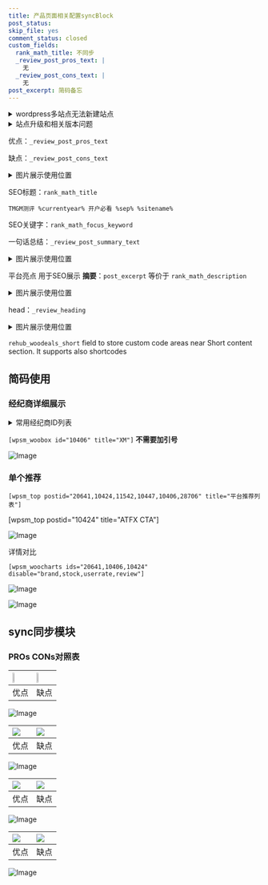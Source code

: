 ```yaml
---
title: 产品页面相关配置syncBlock
post_status: 
skip_file: yes
comment_status: closed
custom_fields:
  rank_math_title: 不同步
  _review_post_pros_text: |
    无
  _review_post_cons_text: |
    无
post_excerpt: 简码备忘
---
```

<details><summary>wordpress多站点无法新建站点</summary>

<li>和报错需要清理cookies一样的原因</li>
<li>wp-config.php里面<code>define( 'SUBDOMAIN_INSTALL', false );//子域名安装</code></li>
<li>新建子站点是用<code>define( 'SUBDOMAIN_INSTALL', true);//子域名安装</code> 完成以后，改成<code>false</code></li>
</details>

<details><summary>站点升级和相关版本问题</summary>

<p>wordpress：5.9.9
woocommerce：7.5.1
出现问题的地方：主题选项里面>><strong>Product layout >>compact style</strong></p>
<p>如何出现没有用过的字段 导致无法保存。先导出配置 然后进行修改，后面再次恢复即可。</p>
<p>出现部分字段无法显示时，需要返回默认布局后，对产品进行保存就好了。</p>
<p></p>
</details>

优点：`_review_post_pros_text`

缺点：`_review_post_cons_text`

<details><summary>图片展示使用位置</summary>

<img src="https://prod-files-secure.s3.us-west-2.amazonaws.com/39ed1227-6d7d-4570-be36-9ccd4a2c4241/f51d3d83-55d4-4bdf-9604-f37ec77ab556/Untitled.png?X-Amz-Algorithm=AWS4-HMAC-SHA256&X-Amz-Content-Sha256=UNSIGNED-PAYLOAD&X-Amz-Credential=ASIAZI2LB466WN5H7BRO%2F20250930%2Fus-west-2%2Fs3%2Faws4_request&X-Amz-Date=20250930T165518Z&X-Amz-Expires=3600&X-Amz-Security-Token=IQoJb3JpZ2luX2VjEGgaCXVzLXdlc3QtMiJHMEUCICEXR%2FcVC60ICpP0LLOjkgyKw9GzD3DxlzgyPmSW8vg5AiEAnLYaVPnSwhIiaruHGuSXzBzyP8kKjRuU2nBNyRSI8ogqiAQI8f%2F%2F%2F%2F%2F%2F%2F%2F%2F%2FARAAGgw2Mzc0MjMxODM4MDUiDD1V8F6M48QrcMsEeircA2iZPtg%2BUNrUxJWcBSr%2FSV3FLjuH6PEUJ4%2FUVfVanqV7aaUOYVo6%2FINrild%2BZQwPPCTuvxjQxesj0CISB5rhI%2Br3t3lpj6GoKamARHoiiz5s%2BVY23JHxZUtkwxoxjfdck6DHC2pZbKkUZG4sjBpNpcAlAtloitRW%2BdKEeFx3vqWapzTUex55GzIEx09bb%2BLDySiVsmD%2BKmMICPFBf%2FxGsPJyJb0NtlouZHLObsfGYFT6UCS4S9USUXbRo8y56pWAQAH25kcr0hyKrPNSSxam1ssvj2Zr4kjLdHG0LDVE9M5E67YyWBgy4xShAmTA0v3x3utryOXeFTGi3aOP4DqUoUdnuM%2BKcZTf3eFy%2BX%2F8zFK5UR4zEDBdHU%2FwsVzNmi3%2BS3rerh0PqsmXR9EmqCin45831yxn9k%2FAqROsduW4M4Pt4gIpLT6BhifiSxKbib9VwL2NM3hWqhzTVJYaYvUvZs3SqufhmRhsoCVmrwHQCaz0MW5fct%2BYWc9QM8r6aX0j5lgIgs%2BoQ6F4nlcGWGGVcHiK7AdZmf3vQgqBczWk1npdFvxRLykc7jXzldPgS6fjJNqz3ivx0vz6XAAwzDt8mUle2psWrGH0830ngFrEt0l0cHX%2BTFIdfwZGytkoMOL578YGOqUBrGvDtrAeo%2FM%2FNsAB3CmLPKRiI%2F3kFrE28ZWY6ygmBtd%2Fq82m26CYw%2F2xm%2F05C%2FqQ7dGvV81kG0ZzxdSWAhs%2FQ04pJz8otCHI%2BS%2B6Tyw0QujoCTqx1guTn1E%2BQhMh8YuY108Lm%2FhkumPuqFkEXXQQvblUheKzKJoIJYcb2wmyV6o9Vdr%2BAByY4cAxiwhKFlEm7pADSuGaBlLUPa7o8bf8J86nQtJe&X-Amz-Signature=91ac1e458ca15559f85aaf0ade86b199e4af25701c29676c34507cc9193c3f05&X-Amz-SignedHeaders=host&x-amz-checksum-mode=ENABLED&x-id=GetObject" alt="Image">
</details>

SEO标题：`rank_math_title`

`TMGM测评 %currentyear% 开户必看 %sep% %sitename%`

SEO关键字：`rank_math_focus_keyword`

一句话总结：`_review_post_summary_text`

<details><summary>图片展示使用位置</summary>

<img src="https://prod-files-secure.s3.us-west-2.amazonaws.com/39ed1227-6d7d-4570-be36-9ccd4a2c4241/4b96a922-296c-4f4e-8630-d1c870cbce01/Untitled.png?X-Amz-Algorithm=AWS4-HMAC-SHA256&X-Amz-Content-Sha256=UNSIGNED-PAYLOAD&X-Amz-Credential=ASIAZI2LB466R5W5BZYY%2F20250930%2Fus-west-2%2Fs3%2Faws4_request&X-Amz-Date=20250930T165519Z&X-Amz-Expires=3600&X-Amz-Security-Token=IQoJb3JpZ2luX2VjEGgaCXVzLXdlc3QtMiJIMEYCIQDNdXlrbkF11FxFH%2FdX68ylcZtvxLRI90%2FLdqGj5A%2FPTAIhAI35qwk1qZRcMmnMQyRh14%2Ba%2Fe2n92p%2BkIMmwMHYOtr9KogECPH%2F%2F%2F%2F%2F%2F%2F%2F%2F%2FwEQABoMNjM3NDIzMTgzODA1IgyFYBRhGDXEDGZoPnMq3AObyUMWkkmmKE5EW7MwELBnbxXCD5yOmU6nKbL7LNV%2Bgzp5B9UU3zLEDPqNsWYhf0YS%2Bg%2BDjUEQdT5JOtE2uZjxtrx%2FVBaDGzTZcu9IUKqR3q29aIlVric1%2F1%2BjFFseof1ZfRBKKc2T4I9Qggq3tmLEAR5%2B5ub9yGSLbdwyUyyK6qzQSX7k%2BSUBtZQnuwyR58jqKXlaNVPVJESCFzyYIJMjowMnVk5mBcTJ4E1lCHY%2By0T0p54tgNvjUFRWX8Ua9QQpvjwN%2FPgbvgMZ7zpKCP6MKLMo70r0FeX3W2%2B20js3ey5PfR%2FojEy82FbeDBwXXEESutA56hGB4TDsNJbFFw9qG5KWAdlgQTUrN%2Fypua57sTpSdigMXOSQTxO3xk1I99M7UA6YgTaYevyaCnAh0dxvFMked11%2BhtuOnfM5xslpcMzsIECMKEWrmf3GBnnuat9o5QL2xKZ3Hr8nh1lrN5qLt23REAaFzrSqGDWsFoUyhsrI4mzyqOds87nluF22HRXWq2MjqqAxjZIK4GFTu5543BOrOsDlDAJYk1L5HCo0HKwDDCRWQR1U3nnO0g6u%2Bcsd9mBvqbqr%2BUVh12UxPpkNC%2FQTiQeH0Mvt%2FFZcmmJdnTGwuo6EmzvDd6b%2F8zDj%2Be%2FGBjqkAVq5gIpfxaMELJbNyXOmgdwj%2BlUXj7HQWvn2%2Fo2%2BwwTZ%2B2fq0YzcRQMcZQziBroXjDGO9UG5OccEADltIapSwvem3ITDF0DA1Wuf2onKCBiZnnzxyub1kygZWm2gC1B22SLbfeh7SVP%2BrOpoUMVkeQuoXZxNcnxjvLR2IsvfBum2aODxLXuoM0emv5ULSgwVoiOqHOIQXVPK7Wk8Xy4eQg1A%2FOuJ&X-Amz-Signature=5e2d6c0a0f18924104d7b3bd67d94a1ae9ea9809964fc789e4b08fd4069d803c&X-Amz-SignedHeaders=host&x-amz-checksum-mode=ENABLED&x-id=GetObject" alt="Image">
</details>

平台亮点 用于SEO展示 **摘要**：`post_excerpt`  等价于 `rank_math_description`

<details><summary>图片展示使用位置</summary>

<img src="https://prod-files-secure.s3.us-west-2.amazonaws.com/39ed1227-6d7d-4570-be36-9ccd4a2c4241/1ee11f63-b60a-4dfe-a7a7-d58ff23b5d88/Untitled.png?X-Amz-Algorithm=AWS4-HMAC-SHA256&X-Amz-Content-Sha256=UNSIGNED-PAYLOAD&X-Amz-Credential=ASIAZI2LB466U3LJJHLW%2F20250930%2Fus-west-2%2Fs3%2Faws4_request&X-Amz-Date=20250930T165519Z&X-Amz-Expires=3600&X-Amz-Security-Token=IQoJb3JpZ2luX2VjEGgaCXVzLXdlc3QtMiJHMEUCIDBOUJwTkhrYJXxPdY1bwO%2ByeygVpftQ0xV8dmWs%2FoW%2BAiEAml5%2Bd6qt9T%2B5IN%2Fc23BJaLzxj7gYar7GvPRgQ8j3EhEqiAQI8f%2F%2F%2F%2F%2F%2F%2F%2F%2F%2FARAAGgw2Mzc0MjMxODM4MDUiDMrV7qxreXOq4ak%2FBSrcA%2B0tXMmhk33e2BFtOyDaY7zcbHAJGH%2FOoURJ3NhyfGksmFQ%2Bqv%2FAD8JQqwCAgOLERaTuXYMEbCVHg%2F%2FKMzVsxCjTOzZe0ZBZH1cglymn7EWy2L7oy%2Fs02AO4dZBfmxjiTvyzTb7xixPieCOdq7kaRbaxfI%2FT3BWjGYmtjJMPjusYh1yxIuAUkJcchoDGX0WCBdj3g44roWO25nRXLZ7tXVqUBRrC3cvXUlAkFxeWVLX184XRKCuGYfJBCV51er9oLzaPmks6z2CqT6Wax9KCyFH%2B7yHLH0klegSeLwc6IkIh9FsPzkAzjfKpCRGVB93SGUUr3je%2BOqb0XdsArLC6mUK7Mdt7BQEKKr7Q74Y75YW%2BlzqKgJ5SpnNYBX42bUA5OeqrlWecUjymeu2UV8AwSh85Z%2Fek7WVQX4DDr5iCBHf8bL1hRaUCkhfWLJ%2BdG28MiGJ1gLae2ubzZIOd1LZRhDMOp%2F3LYBLkd6mHkC9LhzOgsO7%2BlFNbO416qyoUEIIzHTnGOobviYR0c2XsDTbLLrqRYYCjIi44GcwIxH1f06MifgYo3EwsoWT6%2Fk996B1PeFNRWwWUuYjvQPcuF1Jl%2FNTN1Ep3KiZ0mvZoFa3W72PTJlVn1NU4aUQdU%2Ba3MLP678YGOqUBKOZxWsvh2qJ3AgKgbel%2BINnkJUE%2Bo44aGOYCjeTUOxPL7F7INvH3CmkJyTFEGfn%2B4LAkvsQYle5AseXheKw9FnVNPjT8UD9xH76PE3B77IfHTYyg4FIFfrxzbZlg4DhwqkZsKOHGZJzD1Akk8evVb4CVgJSYXSVHs1XUsY6z8e%2FuwKIQHEa01Yi6JfC%2B3HoEqjJMTWXV7OqliRrVfUwoSWffnOj%2F&X-Amz-Signature=112c14b8797614849843beccff6bc329e85a5cfa4f0621ec79d6e57524cd8abe&X-Amz-SignedHeaders=host&x-amz-checksum-mode=ENABLED&x-id=GetObject" alt="Image">
<img src="https://prod-files-secure.s3.us-west-2.amazonaws.com/39ed1227-6d7d-4570-be36-9ccd4a2c4241/ad4118b5-78d8-4fbe-801e-3b29b5d99c01/Untitled.png?X-Amz-Algorithm=AWS4-HMAC-SHA256&X-Amz-Content-Sha256=UNSIGNED-PAYLOAD&X-Amz-Credential=ASIAZI2LB466U3LJJHLW%2F20250930%2Fus-west-2%2Fs3%2Faws4_request&X-Amz-Date=20250930T165519Z&X-Amz-Expires=3600&X-Amz-Security-Token=IQoJb3JpZ2luX2VjEGgaCXVzLXdlc3QtMiJHMEUCIDBOUJwTkhrYJXxPdY1bwO%2ByeygVpftQ0xV8dmWs%2FoW%2BAiEAml5%2Bd6qt9T%2B5IN%2Fc23BJaLzxj7gYar7GvPRgQ8j3EhEqiAQI8f%2F%2F%2F%2F%2F%2F%2F%2F%2F%2FARAAGgw2Mzc0MjMxODM4MDUiDMrV7qxreXOq4ak%2FBSrcA%2B0tXMmhk33e2BFtOyDaY7zcbHAJGH%2FOoURJ3NhyfGksmFQ%2Bqv%2FAD8JQqwCAgOLERaTuXYMEbCVHg%2F%2FKMzVsxCjTOzZe0ZBZH1cglymn7EWy2L7oy%2Fs02AO4dZBfmxjiTvyzTb7xixPieCOdq7kaRbaxfI%2FT3BWjGYmtjJMPjusYh1yxIuAUkJcchoDGX0WCBdj3g44roWO25nRXLZ7tXVqUBRrC3cvXUlAkFxeWVLX184XRKCuGYfJBCV51er9oLzaPmks6z2CqT6Wax9KCyFH%2B7yHLH0klegSeLwc6IkIh9FsPzkAzjfKpCRGVB93SGUUr3je%2BOqb0XdsArLC6mUK7Mdt7BQEKKr7Q74Y75YW%2BlzqKgJ5SpnNYBX42bUA5OeqrlWecUjymeu2UV8AwSh85Z%2Fek7WVQX4DDr5iCBHf8bL1hRaUCkhfWLJ%2BdG28MiGJ1gLae2ubzZIOd1LZRhDMOp%2F3LYBLkd6mHkC9LhzOgsO7%2BlFNbO416qyoUEIIzHTnGOobviYR0c2XsDTbLLrqRYYCjIi44GcwIxH1f06MifgYo3EwsoWT6%2Fk996B1PeFNRWwWUuYjvQPcuF1Jl%2FNTN1Ep3KiZ0mvZoFa3W72PTJlVn1NU4aUQdU%2Ba3MLP678YGOqUBKOZxWsvh2qJ3AgKgbel%2BINnkJUE%2Bo44aGOYCjeTUOxPL7F7INvH3CmkJyTFEGfn%2B4LAkvsQYle5AseXheKw9FnVNPjT8UD9xH76PE3B77IfHTYyg4FIFfrxzbZlg4DhwqkZsKOHGZJzD1Akk8evVb4CVgJSYXSVHs1XUsY6z8e%2FuwKIQHEa01Yi6JfC%2B3HoEqjJMTWXV7OqliRrVfUwoSWffnOj%2F&X-Amz-Signature=32ba78795420f56c2944a9e71da429457e2694a3c065da4e8f722b4c706bfe9f&X-Amz-SignedHeaders=host&x-amz-checksum-mode=ENABLED&x-id=GetObject" alt="Image">
<img src="https://prod-files-secure.s3.us-west-2.amazonaws.com/39ed1227-6d7d-4570-be36-9ccd4a2c4241/a38cf7c9-a79c-4b64-9e94-13589fe0758b/Untitled.png?X-Amz-Algorithm=AWS4-HMAC-SHA256&X-Amz-Content-Sha256=UNSIGNED-PAYLOAD&X-Amz-Credential=ASIAZI2LB466U3LJJHLW%2F20250930%2Fus-west-2%2Fs3%2Faws4_request&X-Amz-Date=20250930T165519Z&X-Amz-Expires=3600&X-Amz-Security-Token=IQoJb3JpZ2luX2VjEGgaCXVzLXdlc3QtMiJHMEUCIDBOUJwTkhrYJXxPdY1bwO%2ByeygVpftQ0xV8dmWs%2FoW%2BAiEAml5%2Bd6qt9T%2B5IN%2Fc23BJaLzxj7gYar7GvPRgQ8j3EhEqiAQI8f%2F%2F%2F%2F%2F%2F%2F%2F%2F%2FARAAGgw2Mzc0MjMxODM4MDUiDMrV7qxreXOq4ak%2FBSrcA%2B0tXMmhk33e2BFtOyDaY7zcbHAJGH%2FOoURJ3NhyfGksmFQ%2Bqv%2FAD8JQqwCAgOLERaTuXYMEbCVHg%2F%2FKMzVsxCjTOzZe0ZBZH1cglymn7EWy2L7oy%2Fs02AO4dZBfmxjiTvyzTb7xixPieCOdq7kaRbaxfI%2FT3BWjGYmtjJMPjusYh1yxIuAUkJcchoDGX0WCBdj3g44roWO25nRXLZ7tXVqUBRrC3cvXUlAkFxeWVLX184XRKCuGYfJBCV51er9oLzaPmks6z2CqT6Wax9KCyFH%2B7yHLH0klegSeLwc6IkIh9FsPzkAzjfKpCRGVB93SGUUr3je%2BOqb0XdsArLC6mUK7Mdt7BQEKKr7Q74Y75YW%2BlzqKgJ5SpnNYBX42bUA5OeqrlWecUjymeu2UV8AwSh85Z%2Fek7WVQX4DDr5iCBHf8bL1hRaUCkhfWLJ%2BdG28MiGJ1gLae2ubzZIOd1LZRhDMOp%2F3LYBLkd6mHkC9LhzOgsO7%2BlFNbO416qyoUEIIzHTnGOobviYR0c2XsDTbLLrqRYYCjIi44GcwIxH1f06MifgYo3EwsoWT6%2Fk996B1PeFNRWwWUuYjvQPcuF1Jl%2FNTN1Ep3KiZ0mvZoFa3W72PTJlVn1NU4aUQdU%2Ba3MLP678YGOqUBKOZxWsvh2qJ3AgKgbel%2BINnkJUE%2Bo44aGOYCjeTUOxPL7F7INvH3CmkJyTFEGfn%2B4LAkvsQYle5AseXheKw9FnVNPjT8UD9xH76PE3B77IfHTYyg4FIFfrxzbZlg4DhwqkZsKOHGZJzD1Akk8evVb4CVgJSYXSVHs1XUsY6z8e%2FuwKIQHEa01Yi6JfC%2B3HoEqjJMTWXV7OqliRrVfUwoSWffnOj%2F&X-Amz-Signature=4ecef10e818f1adbda08f751943ce8b278a13dc38c74d8c18cffd81057b5517a&X-Amz-SignedHeaders=host&x-amz-checksum-mode=ENABLED&x-id=GetObject" alt="Image">
<img src="https://prod-files-secure.s3.us-west-2.amazonaws.com/39ed1227-6d7d-4570-be36-9ccd4a2c4241/7da6fc1e-d2ac-42ae-8c75-cb5749aa18f6/Untitled.png?X-Amz-Algorithm=AWS4-HMAC-SHA256&X-Amz-Content-Sha256=UNSIGNED-PAYLOAD&X-Amz-Credential=ASIAZI2LB466U3LJJHLW%2F20250930%2Fus-west-2%2Fs3%2Faws4_request&X-Amz-Date=20250930T165519Z&X-Amz-Expires=3600&X-Amz-Security-Token=IQoJb3JpZ2luX2VjEGgaCXVzLXdlc3QtMiJHMEUCIDBOUJwTkhrYJXxPdY1bwO%2ByeygVpftQ0xV8dmWs%2FoW%2BAiEAml5%2Bd6qt9T%2B5IN%2Fc23BJaLzxj7gYar7GvPRgQ8j3EhEqiAQI8f%2F%2F%2F%2F%2F%2F%2F%2F%2F%2FARAAGgw2Mzc0MjMxODM4MDUiDMrV7qxreXOq4ak%2FBSrcA%2B0tXMmhk33e2BFtOyDaY7zcbHAJGH%2FOoURJ3NhyfGksmFQ%2Bqv%2FAD8JQqwCAgOLERaTuXYMEbCVHg%2F%2FKMzVsxCjTOzZe0ZBZH1cglymn7EWy2L7oy%2Fs02AO4dZBfmxjiTvyzTb7xixPieCOdq7kaRbaxfI%2FT3BWjGYmtjJMPjusYh1yxIuAUkJcchoDGX0WCBdj3g44roWO25nRXLZ7tXVqUBRrC3cvXUlAkFxeWVLX184XRKCuGYfJBCV51er9oLzaPmks6z2CqT6Wax9KCyFH%2B7yHLH0klegSeLwc6IkIh9FsPzkAzjfKpCRGVB93SGUUr3je%2BOqb0XdsArLC6mUK7Mdt7BQEKKr7Q74Y75YW%2BlzqKgJ5SpnNYBX42bUA5OeqrlWecUjymeu2UV8AwSh85Z%2Fek7WVQX4DDr5iCBHf8bL1hRaUCkhfWLJ%2BdG28MiGJ1gLae2ubzZIOd1LZRhDMOp%2F3LYBLkd6mHkC9LhzOgsO7%2BlFNbO416qyoUEIIzHTnGOobviYR0c2XsDTbLLrqRYYCjIi44GcwIxH1f06MifgYo3EwsoWT6%2Fk996B1PeFNRWwWUuYjvQPcuF1Jl%2FNTN1Ep3KiZ0mvZoFa3W72PTJlVn1NU4aUQdU%2Ba3MLP678YGOqUBKOZxWsvh2qJ3AgKgbel%2BINnkJUE%2Bo44aGOYCjeTUOxPL7F7INvH3CmkJyTFEGfn%2B4LAkvsQYle5AseXheKw9FnVNPjT8UD9xH76PE3B77IfHTYyg4FIFfrxzbZlg4DhwqkZsKOHGZJzD1Akk8evVb4CVgJSYXSVHs1XUsY6z8e%2FuwKIQHEa01Yi6JfC%2B3HoEqjJMTWXV7OqliRrVfUwoSWffnOj%2F&X-Amz-Signature=ef5424bddb2091525da4aef34c230ddebcddb4e6da65a6e6a3bd7a9debdb6583&X-Amz-SignedHeaders=host&x-amz-checksum-mode=ENABLED&x-id=GetObject" alt="Image">
<img src="https://prod-files-secure.s3.us-west-2.amazonaws.com/39ed1227-6d7d-4570-be36-9ccd4a2c4241/7e97f40a-eaee-47f5-b2f9-475f96808fa7/Untitled.png?X-Amz-Algorithm=AWS4-HMAC-SHA256&X-Amz-Content-Sha256=UNSIGNED-PAYLOAD&X-Amz-Credential=ASIAZI2LB466U3LJJHLW%2F20250930%2Fus-west-2%2Fs3%2Faws4_request&X-Amz-Date=20250930T165519Z&X-Amz-Expires=3600&X-Amz-Security-Token=IQoJb3JpZ2luX2VjEGgaCXVzLXdlc3QtMiJHMEUCIDBOUJwTkhrYJXxPdY1bwO%2ByeygVpftQ0xV8dmWs%2FoW%2BAiEAml5%2Bd6qt9T%2B5IN%2Fc23BJaLzxj7gYar7GvPRgQ8j3EhEqiAQI8f%2F%2F%2F%2F%2F%2F%2F%2F%2F%2FARAAGgw2Mzc0MjMxODM4MDUiDMrV7qxreXOq4ak%2FBSrcA%2B0tXMmhk33e2BFtOyDaY7zcbHAJGH%2FOoURJ3NhyfGksmFQ%2Bqv%2FAD8JQqwCAgOLERaTuXYMEbCVHg%2F%2FKMzVsxCjTOzZe0ZBZH1cglymn7EWy2L7oy%2Fs02AO4dZBfmxjiTvyzTb7xixPieCOdq7kaRbaxfI%2FT3BWjGYmtjJMPjusYh1yxIuAUkJcchoDGX0WCBdj3g44roWO25nRXLZ7tXVqUBRrC3cvXUlAkFxeWVLX184XRKCuGYfJBCV51er9oLzaPmks6z2CqT6Wax9KCyFH%2B7yHLH0klegSeLwc6IkIh9FsPzkAzjfKpCRGVB93SGUUr3je%2BOqb0XdsArLC6mUK7Mdt7BQEKKr7Q74Y75YW%2BlzqKgJ5SpnNYBX42bUA5OeqrlWecUjymeu2UV8AwSh85Z%2Fek7WVQX4DDr5iCBHf8bL1hRaUCkhfWLJ%2BdG28MiGJ1gLae2ubzZIOd1LZRhDMOp%2F3LYBLkd6mHkC9LhzOgsO7%2BlFNbO416qyoUEIIzHTnGOobviYR0c2XsDTbLLrqRYYCjIi44GcwIxH1f06MifgYo3EwsoWT6%2Fk996B1PeFNRWwWUuYjvQPcuF1Jl%2FNTN1Ep3KiZ0mvZoFa3W72PTJlVn1NU4aUQdU%2Ba3MLP678YGOqUBKOZxWsvh2qJ3AgKgbel%2BINnkJUE%2Bo44aGOYCjeTUOxPL7F7INvH3CmkJyTFEGfn%2B4LAkvsQYle5AseXheKw9FnVNPjT8UD9xH76PE3B77IfHTYyg4FIFfrxzbZlg4DhwqkZsKOHGZJzD1Akk8evVb4CVgJSYXSVHs1XUsY6z8e%2FuwKIQHEa01Yi6JfC%2B3HoEqjJMTWXV7OqliRrVfUwoSWffnOj%2F&X-Amz-Signature=23696272d719d461886947e31fd8717dba30de351b00fa3d96b4eec6f8293c61&X-Amz-SignedHeaders=host&x-amz-checksum-mode=ENABLED&x-id=GetObject" alt="Image">
</details>

head：`_review_heading`

<details><summary>图片展示使用位置</summary>

<img src="https://prod-files-secure.s3.us-west-2.amazonaws.com/39ed1227-6d7d-4570-be36-9ccd4a2c4241/3a4650ad-9887-415c-889a-edd51fa54f27/Untitled.png?X-Amz-Algorithm=AWS4-HMAC-SHA256&X-Amz-Content-Sha256=UNSIGNED-PAYLOAD&X-Amz-Credential=ASIAZI2LB466XAKK7FV4%2F20250930%2Fus-west-2%2Fs3%2Faws4_request&X-Amz-Date=20250930T165521Z&X-Amz-Expires=3600&X-Amz-Security-Token=IQoJb3JpZ2luX2VjEGgaCXVzLXdlc3QtMiJIMEYCIQDi2E2Ep%2BcWjGujk3gDGEQV1IWKa%2FOh3LEM0y3oxLSwWQIhAP%2B5pnYG7m1m4pdOcdcVdVNVLjvEKNILW94rhvaGur2DKogECPH%2F%2F%2F%2F%2F%2F%2F%2F%2F%2FwEQABoMNjM3NDIzMTgzODA1Igzx4yQfgXYcT%2BP997sq3AM0ioeb87%2BrxBDl9q0Ya1QZJdlK0w%2FnDhv2IVYKKiveabZtanAi%2BEqBs3uRNF83hOLK0Fz8geeaFq%2FT9Z7%2F5P5ZxSOqD8By27XyRiHRtXzB5%2BDGst%2B8uI3CuKua1FaV5PIOoljS0Lduiov1JWniWv9JgMeSpPNiqZU7yzT2NVNBMp6az96BFvUXAkS1Ty9tGewNUjAtlr4EOrAfedLuKeh1%2BvOVWc3HF7MCX8Iiny2pLZ0oSVS3TzzuQGhLgpOb81vMw3hKXQf8hibbyLp0bssbK2yApDP1RuNW%2FvVvMDOa%2BP8ZEtNLlK9O7jaehrlIYkRooy3u8dQ6EU0NL83Je9pUqtgcKesl4EdQ4TYE2jP1%2FZLP4fdGPl01AudU7QoqIZrY0j%2BslxqARrh1FwxdGFjFOp8pzzK9R%2B4rF2Ap24q8UJ%2FJyLWM5pj8633%2BjAX%2BYkppT7pEyQM74kQPAe7PEYQ7Pa4qgr0c%2Fu8hZaO6JAdBso2ctce8w9s%2BrMUpZc%2B80BbQSzBbDxerSNeFISjWx2rUoLvXF06QsBW25Wb0K6yrct%2BOkeafOP1sTwhDePlQQdWdJsbDPHKYuWnFccG6Q%2FetjOq17yATKkD%2BIieMQxmC3N7FeX%2FF%2BXkB8FhDHTCc%2Bu%2FGBjqkAVmzMGKWJIr4ml7%2B7bgyL3WTmKHlHc2vigWvvmphC6IFkPVKiYHwqE7g15UrndrQGLUBzX83v69QsC3w7%2FY3OHIiYQeJClR%2Bz9lofyMGdDMkbnuzNeg8eL3uMHmxx0NTqPqkLKl5XBZW94uSko1ktjE1DaiamBVaB67acEXXSQUz6%2FZbM7SqP7s%2FHbs8Rfks7EWmFUixA8tiGlam65vxybC8%2BKOg&X-Amz-Signature=70363f7fc5680df1629e5a70d44769040b3df96b7386cf8fffe1bfdca1559cee&X-Amz-SignedHeaders=host&x-amz-checksum-mode=ENABLED&x-id=GetObject" alt="Image">
</details>

`rehub_woodeals_short`	field to store custom code areas near Short content section. It supports also shortcodes



## 简码使用

### 经纪商详细展示

<details><summary>常用经纪商ID列表</summary>

<pre><code class="php">嘉盛 ===> 20641  [wpsm_woobox id="20641" title="嘉盛"]
易信easymarkets ===> 11542  [wpsm_woobox id="11542" title="易信easymarkets"]
ATFX外汇 ===> 10424  [wpsm_woobox id="10424" title="ATFX"]
XM ===> 10406  [wpsm_woobox id="10406" title="XM"]
TMGM ===> 29622  [wpsm_woobox id="29622" title="TMGM"]
HYCM ===> 10447  [wpsm_woobox id="10447" title="HYCM"]
fpmarkets澳福外汇 ===> 20639  [wpsm_woobox id="20639" title="fpmarkets澳福外汇"]</code></pre>
</details>

`[wpsm_woobox id="10406" title="XM"]` **不需要加引号**

![Image](https://prod-files-secure.s3.us-west-2.amazonaws.com/39ed1227-6d7d-4570-be36-9ccd4a2c4241/4f898f9d-0fa7-4e43-acd3-ac6bc7be575a/Untitled.png?X-Amz-Algorithm=AWS4-HMAC-SHA256&X-Amz-Content-Sha256=UNSIGNED-PAYLOAD&X-Amz-Credential=ASIAZI2LB466QNSYO2VE%2F20250930%2Fus-west-2%2Fs3%2Faws4_request&X-Amz-Date=20250930T165517Z&X-Amz-Expires=3600&X-Amz-Security-Token=IQoJb3JpZ2luX2VjEGgaCXVzLXdlc3QtMiJHMEUCIGRPgUnC3wS7QT6sNzhiB268Psi1288y55C6Jksnwu%2BEAiEAgxEGHRfED5PgNHfRBxI2sf7mQsA7VSzlatnamWUpShoqiAQI8f%2F%2F%2F%2F%2F%2F%2F%2F%2F%2FARAAGgw2Mzc0MjMxODM4MDUiDFsMl4wOvFR8tfymDircA7aS1FKCxn%2BfE1MYtdh1tDuXWON%2BZwHNcfwzHCJxMZyC%2B3D6L5OrWjRijeSj4B72aTfWNDZes8sEHaEdDJSrl2N6Fkkc5TFoZSL6ohjRqKT5Dtcm1oM34B46qe8tNnZVAaWPxjUTHfwMnuMYC2jt7fcJ5A43ztCEtDE54tIEbboReOmPR8%2FZIpNjrS5vlzheuEQqiKb9td0zZ1QQtJF8AMrL0f25beJjx%2FVx0AobJnTM1380ou97J1fcJfdMDJ%2BOwZQvipjIxYlIXar2pck7rICgV%2BQ%2BPDYcMfNs5FmCMv17ryjjuXaykklD4H2QTDsbdHgkixzqltJxyqbXJtj6wQxkyEfC155svsWiIgUY%2FsHc6GSmiMgJOecQxeEPosVEc7G%2Fj3jI8IsQnrYvGUHOUwSDtSg%2Fo4eGSkUsDe%2BLjtbpwfo90JiY7M%2FZGfYrOqeg0e3ytXljY4rHX7HpxXnMknak5gkY4SRgXsQwZG7uI%2BaqhvzBw5TpKJBlBNrYqmbWhemM9CZBjsuZiO7Qc4HX8QwnnQq35ForRDxW07LL7B8hbD5UyocAuOHaoBPVh8dWYesYs7MAFxskPbAY67oFlD2RgvAjzAapejpHbAN5Nd73NCjPz0Vvxs%2FBFC%2F6MM3578YGOqUBu9Q%2BQ00gBEk7jCSvVgrq3XQlRb4f%2BYc1AKQ1DEEjiWws2c48KX2sv4h3pLK7D2uWWlHwyvuyII5xl1%2BvMw1z%2B53pS8Bgs37irCO7Wyk6up3OLalvsk%2BrUGwml%2FIrqT4TmpN9oi3tov%2BAYWqyR5wZGNi1Yb%2F7oWXgPwW%2FlhwsZxw4xcPkbFgC5jFr9wn7Mfn1XC9F3JCRnLCTwsP8EYbkBLjmE3R9&X-Amz-Signature=20b2c8fac64811ab055952c1e38e6c1364f12ff7405d2ce054a03d1a37877ac3&X-Amz-SignedHeaders=host&x-amz-checksum-mode=ENABLED&x-id=GetObject)

### 单个推荐
`[wpsm_top postid="20641,10424,11542,10447,10406,28706" title="平台推荐列表"]`

[wpsm_top postid="10424" title="ATFX CTA"]

![Image](https://prod-files-secure.s3.us-west-2.amazonaws.com/39ed1227-6d7d-4570-be36-9ccd4a2c4241/5ac620dc-51a8-48b6-b55d-91f47299193c/Untitled.png?X-Amz-Algorithm=AWS4-HMAC-SHA256&X-Amz-Content-Sha256=UNSIGNED-PAYLOAD&X-Amz-Credential=ASIAZI2LB466QNSYO2VE%2F20250930%2Fus-west-2%2Fs3%2Faws4_request&X-Amz-Date=20250930T165517Z&X-Amz-Expires=3600&X-Amz-Security-Token=IQoJb3JpZ2luX2VjEGgaCXVzLXdlc3QtMiJHMEUCIGRPgUnC3wS7QT6sNzhiB268Psi1288y55C6Jksnwu%2BEAiEAgxEGHRfED5PgNHfRBxI2sf7mQsA7VSzlatnamWUpShoqiAQI8f%2F%2F%2F%2F%2F%2F%2F%2F%2F%2FARAAGgw2Mzc0MjMxODM4MDUiDFsMl4wOvFR8tfymDircA7aS1FKCxn%2BfE1MYtdh1tDuXWON%2BZwHNcfwzHCJxMZyC%2B3D6L5OrWjRijeSj4B72aTfWNDZes8sEHaEdDJSrl2N6Fkkc5TFoZSL6ohjRqKT5Dtcm1oM34B46qe8tNnZVAaWPxjUTHfwMnuMYC2jt7fcJ5A43ztCEtDE54tIEbboReOmPR8%2FZIpNjrS5vlzheuEQqiKb9td0zZ1QQtJF8AMrL0f25beJjx%2FVx0AobJnTM1380ou97J1fcJfdMDJ%2BOwZQvipjIxYlIXar2pck7rICgV%2BQ%2BPDYcMfNs5FmCMv17ryjjuXaykklD4H2QTDsbdHgkixzqltJxyqbXJtj6wQxkyEfC155svsWiIgUY%2FsHc6GSmiMgJOecQxeEPosVEc7G%2Fj3jI8IsQnrYvGUHOUwSDtSg%2Fo4eGSkUsDe%2BLjtbpwfo90JiY7M%2FZGfYrOqeg0e3ytXljY4rHX7HpxXnMknak5gkY4SRgXsQwZG7uI%2BaqhvzBw5TpKJBlBNrYqmbWhemM9CZBjsuZiO7Qc4HX8QwnnQq35ForRDxW07LL7B8hbD5UyocAuOHaoBPVh8dWYesYs7MAFxskPbAY67oFlD2RgvAjzAapejpHbAN5Nd73NCjPz0Vvxs%2FBFC%2F6MM3578YGOqUBu9Q%2BQ00gBEk7jCSvVgrq3XQlRb4f%2BYc1AKQ1DEEjiWws2c48KX2sv4h3pLK7D2uWWlHwyvuyII5xl1%2BvMw1z%2B53pS8Bgs37irCO7Wyk6up3OLalvsk%2BrUGwml%2FIrqT4TmpN9oi3tov%2BAYWqyR5wZGNi1Yb%2F7oWXgPwW%2FlhwsZxw4xcPkbFgC5jFr9wn7Mfn1XC9F3JCRnLCTwsP8EYbkBLjmE3R9&X-Amz-Signature=f110ca112b8806c45fb6908242f2e728bb5e350f9d5d390cc6413ce9c9d7c7ef&X-Amz-SignedHeaders=host&x-amz-checksum-mode=ENABLED&x-id=GetObject)

详情对比

`[wpsm_woocharts ids="20641,10406,10424" disable="brand,stock,userrate,review"]`

![Image](https://prod-files-secure.s3.us-west-2.amazonaws.com/39ed1227-6d7d-4570-be36-9ccd4a2c4241/bf3ba45f-b9f3-4295-8aef-b4a495fd25f4/Untitled.png?X-Amz-Algorithm=AWS4-HMAC-SHA256&X-Amz-Content-Sha256=UNSIGNED-PAYLOAD&X-Amz-Credential=ASIAZI2LB466QNSYO2VE%2F20250930%2Fus-west-2%2Fs3%2Faws4_request&X-Amz-Date=20250930T165517Z&X-Amz-Expires=3600&X-Amz-Security-Token=IQoJb3JpZ2luX2VjEGgaCXVzLXdlc3QtMiJHMEUCIGRPgUnC3wS7QT6sNzhiB268Psi1288y55C6Jksnwu%2BEAiEAgxEGHRfED5PgNHfRBxI2sf7mQsA7VSzlatnamWUpShoqiAQI8f%2F%2F%2F%2F%2F%2F%2F%2F%2F%2FARAAGgw2Mzc0MjMxODM4MDUiDFsMl4wOvFR8tfymDircA7aS1FKCxn%2BfE1MYtdh1tDuXWON%2BZwHNcfwzHCJxMZyC%2B3D6L5OrWjRijeSj4B72aTfWNDZes8sEHaEdDJSrl2N6Fkkc5TFoZSL6ohjRqKT5Dtcm1oM34B46qe8tNnZVAaWPxjUTHfwMnuMYC2jt7fcJ5A43ztCEtDE54tIEbboReOmPR8%2FZIpNjrS5vlzheuEQqiKb9td0zZ1QQtJF8AMrL0f25beJjx%2FVx0AobJnTM1380ou97J1fcJfdMDJ%2BOwZQvipjIxYlIXar2pck7rICgV%2BQ%2BPDYcMfNs5FmCMv17ryjjuXaykklD4H2QTDsbdHgkixzqltJxyqbXJtj6wQxkyEfC155svsWiIgUY%2FsHc6GSmiMgJOecQxeEPosVEc7G%2Fj3jI8IsQnrYvGUHOUwSDtSg%2Fo4eGSkUsDe%2BLjtbpwfo90JiY7M%2FZGfYrOqeg0e3ytXljY4rHX7HpxXnMknak5gkY4SRgXsQwZG7uI%2BaqhvzBw5TpKJBlBNrYqmbWhemM9CZBjsuZiO7Qc4HX8QwnnQq35ForRDxW07LL7B8hbD5UyocAuOHaoBPVh8dWYesYs7MAFxskPbAY67oFlD2RgvAjzAapejpHbAN5Nd73NCjPz0Vvxs%2FBFC%2F6MM3578YGOqUBu9Q%2BQ00gBEk7jCSvVgrq3XQlRb4f%2BYc1AKQ1DEEjiWws2c48KX2sv4h3pLK7D2uWWlHwyvuyII5xl1%2BvMw1z%2B53pS8Bgs37irCO7Wyk6up3OLalvsk%2BrUGwml%2FIrqT4TmpN9oi3tov%2BAYWqyR5wZGNi1Yb%2F7oWXgPwW%2FlhwsZxw4xcPkbFgC5jFr9wn7Mfn1XC9F3JCRnLCTwsP8EYbkBLjmE3R9&X-Amz-Signature=2e4619f585a422cc2ee840edb2b433e35ca90a4d4ce0c7545a7ac525966ee7ae&X-Amz-SignedHeaders=host&x-amz-checksum-mode=ENABLED&x-id=GetObject)

![Image](https://prod-files-secure.s3.us-west-2.amazonaws.com/39ed1227-6d7d-4570-be36-9ccd4a2c4241/30bc56ef-f383-4b48-9768-2ebc9e436ec0/Untitled.png?X-Amz-Algorithm=AWS4-HMAC-SHA256&X-Amz-Content-Sha256=UNSIGNED-PAYLOAD&X-Amz-Credential=ASIAZI2LB466QNSYO2VE%2F20250930%2Fus-west-2%2Fs3%2Faws4_request&X-Amz-Date=20250930T165517Z&X-Amz-Expires=3600&X-Amz-Security-Token=IQoJb3JpZ2luX2VjEGgaCXVzLXdlc3QtMiJHMEUCIGRPgUnC3wS7QT6sNzhiB268Psi1288y55C6Jksnwu%2BEAiEAgxEGHRfED5PgNHfRBxI2sf7mQsA7VSzlatnamWUpShoqiAQI8f%2F%2F%2F%2F%2F%2F%2F%2F%2F%2FARAAGgw2Mzc0MjMxODM4MDUiDFsMl4wOvFR8tfymDircA7aS1FKCxn%2BfE1MYtdh1tDuXWON%2BZwHNcfwzHCJxMZyC%2B3D6L5OrWjRijeSj4B72aTfWNDZes8sEHaEdDJSrl2N6Fkkc5TFoZSL6ohjRqKT5Dtcm1oM34B46qe8tNnZVAaWPxjUTHfwMnuMYC2jt7fcJ5A43ztCEtDE54tIEbboReOmPR8%2FZIpNjrS5vlzheuEQqiKb9td0zZ1QQtJF8AMrL0f25beJjx%2FVx0AobJnTM1380ou97J1fcJfdMDJ%2BOwZQvipjIxYlIXar2pck7rICgV%2BQ%2BPDYcMfNs5FmCMv17ryjjuXaykklD4H2QTDsbdHgkixzqltJxyqbXJtj6wQxkyEfC155svsWiIgUY%2FsHc6GSmiMgJOecQxeEPosVEc7G%2Fj3jI8IsQnrYvGUHOUwSDtSg%2Fo4eGSkUsDe%2BLjtbpwfo90JiY7M%2FZGfYrOqeg0e3ytXljY4rHX7HpxXnMknak5gkY4SRgXsQwZG7uI%2BaqhvzBw5TpKJBlBNrYqmbWhemM9CZBjsuZiO7Qc4HX8QwnnQq35ForRDxW07LL7B8hbD5UyocAuOHaoBPVh8dWYesYs7MAFxskPbAY67oFlD2RgvAjzAapejpHbAN5Nd73NCjPz0Vvxs%2FBFC%2F6MM3578YGOqUBu9Q%2BQ00gBEk7jCSvVgrq3XQlRb4f%2BYc1AKQ1DEEjiWws2c48KX2sv4h3pLK7D2uWWlHwyvuyII5xl1%2BvMw1z%2B53pS8Bgs37irCO7Wyk6up3OLalvsk%2BrUGwml%2FIrqT4TmpN9oi3tov%2BAYWqyR5wZGNi1Yb%2F7oWXgPwW%2FlhwsZxw4xcPkbFgC5jFr9wn7Mfn1XC9F3JCRnLCTwsP8EYbkBLjmE3R9&X-Amz-Signature=0c9dfe36052a4ddc6110cef4de98a04e773ab8d56b0dd42ea3379b8d77c75fa9&X-Amz-SignedHeaders=host&x-amz-checksum-mode=ENABLED&x-id=GetObject)

## sync同步模块

### PROs CONs对照表

| <img src="https://cdn.ifttt.fun/gh/jarlin8/OSS@main/icons/customize/pros.svg" height="auto" width="37.3%"> | <img src="https://cdn.ifttt.fun/gh/jarlin8/OSS@main/icons/customize/cons.svg" height="auto" width="28.8%"> |
| :--- | :--- |
| 优点 | 缺点 |

![Image](https://prod-files-secure.s3.us-west-2.amazonaws.com/39ed1227-6d7d-4570-be36-9ccd4a2c4241/8742b755-dfb5-4004-9a5f-d6e561664bd8/Untitled.png?X-Amz-Algorithm=AWS4-HMAC-SHA256&X-Amz-Content-Sha256=UNSIGNED-PAYLOAD&X-Amz-Credential=ASIAZI2LB466QNSYO2VE%2F20250930%2Fus-west-2%2Fs3%2Faws4_request&X-Amz-Date=20250930T165517Z&X-Amz-Expires=3600&X-Amz-Security-Token=IQoJb3JpZ2luX2VjEGgaCXVzLXdlc3QtMiJHMEUCIGRPgUnC3wS7QT6sNzhiB268Psi1288y55C6Jksnwu%2BEAiEAgxEGHRfED5PgNHfRBxI2sf7mQsA7VSzlatnamWUpShoqiAQI8f%2F%2F%2F%2F%2F%2F%2F%2F%2F%2FARAAGgw2Mzc0MjMxODM4MDUiDFsMl4wOvFR8tfymDircA7aS1FKCxn%2BfE1MYtdh1tDuXWON%2BZwHNcfwzHCJxMZyC%2B3D6L5OrWjRijeSj4B72aTfWNDZes8sEHaEdDJSrl2N6Fkkc5TFoZSL6ohjRqKT5Dtcm1oM34B46qe8tNnZVAaWPxjUTHfwMnuMYC2jt7fcJ5A43ztCEtDE54tIEbboReOmPR8%2FZIpNjrS5vlzheuEQqiKb9td0zZ1QQtJF8AMrL0f25beJjx%2FVx0AobJnTM1380ou97J1fcJfdMDJ%2BOwZQvipjIxYlIXar2pck7rICgV%2BQ%2BPDYcMfNs5FmCMv17ryjjuXaykklD4H2QTDsbdHgkixzqltJxyqbXJtj6wQxkyEfC155svsWiIgUY%2FsHc6GSmiMgJOecQxeEPosVEc7G%2Fj3jI8IsQnrYvGUHOUwSDtSg%2Fo4eGSkUsDe%2BLjtbpwfo90JiY7M%2FZGfYrOqeg0e3ytXljY4rHX7HpxXnMknak5gkY4SRgXsQwZG7uI%2BaqhvzBw5TpKJBlBNrYqmbWhemM9CZBjsuZiO7Qc4HX8QwnnQq35ForRDxW07LL7B8hbD5UyocAuOHaoBPVh8dWYesYs7MAFxskPbAY67oFlD2RgvAjzAapejpHbAN5Nd73NCjPz0Vvxs%2FBFC%2F6MM3578YGOqUBu9Q%2BQ00gBEk7jCSvVgrq3XQlRb4f%2BYc1AKQ1DEEjiWws2c48KX2sv4h3pLK7D2uWWlHwyvuyII5xl1%2BvMw1z%2B53pS8Bgs37irCO7Wyk6up3OLalvsk%2BrUGwml%2FIrqT4TmpN9oi3tov%2BAYWqyR5wZGNi1Yb%2F7oWXgPwW%2FlhwsZxw4xcPkbFgC5jFr9wn7Mfn1XC9F3JCRnLCTwsP8EYbkBLjmE3R9&X-Amz-Signature=0d4d602be42f4cb1899a469cc6f9d006237d93084e61674e8a8e7ac349e2f0ac&X-Amz-SignedHeaders=host&x-amz-checksum-mode=ENABLED&x-id=GetObject)

| <img src="https://cdn.ifttt.fun/gh/jarlin8/OSS@main/icons/customize/pros1.svg" height="auto"> | <img src="https://cdn.ifttt.fun/gh/jarlin8/OSS@main/icons/customize/cons1.svg" height="auto"> |
| :--- | :--- |
| 优点 | 缺点 |

![Image](https://prod-files-secure.s3.us-west-2.amazonaws.com/39ed1227-6d7d-4570-be36-9ccd4a2c4241/806358f8-c9c4-4e17-bb35-c6c76a5397a5/Untitled.png?X-Amz-Algorithm=AWS4-HMAC-SHA256&X-Amz-Content-Sha256=UNSIGNED-PAYLOAD&X-Amz-Credential=ASIAZI2LB466QNSYO2VE%2F20250930%2Fus-west-2%2Fs3%2Faws4_request&X-Amz-Date=20250930T165517Z&X-Amz-Expires=3600&X-Amz-Security-Token=IQoJb3JpZ2luX2VjEGgaCXVzLXdlc3QtMiJHMEUCIGRPgUnC3wS7QT6sNzhiB268Psi1288y55C6Jksnwu%2BEAiEAgxEGHRfED5PgNHfRBxI2sf7mQsA7VSzlatnamWUpShoqiAQI8f%2F%2F%2F%2F%2F%2F%2F%2F%2F%2FARAAGgw2Mzc0MjMxODM4MDUiDFsMl4wOvFR8tfymDircA7aS1FKCxn%2BfE1MYtdh1tDuXWON%2BZwHNcfwzHCJxMZyC%2B3D6L5OrWjRijeSj4B72aTfWNDZes8sEHaEdDJSrl2N6Fkkc5TFoZSL6ohjRqKT5Dtcm1oM34B46qe8tNnZVAaWPxjUTHfwMnuMYC2jt7fcJ5A43ztCEtDE54tIEbboReOmPR8%2FZIpNjrS5vlzheuEQqiKb9td0zZ1QQtJF8AMrL0f25beJjx%2FVx0AobJnTM1380ou97J1fcJfdMDJ%2BOwZQvipjIxYlIXar2pck7rICgV%2BQ%2BPDYcMfNs5FmCMv17ryjjuXaykklD4H2QTDsbdHgkixzqltJxyqbXJtj6wQxkyEfC155svsWiIgUY%2FsHc6GSmiMgJOecQxeEPosVEc7G%2Fj3jI8IsQnrYvGUHOUwSDtSg%2Fo4eGSkUsDe%2BLjtbpwfo90JiY7M%2FZGfYrOqeg0e3ytXljY4rHX7HpxXnMknak5gkY4SRgXsQwZG7uI%2BaqhvzBw5TpKJBlBNrYqmbWhemM9CZBjsuZiO7Qc4HX8QwnnQq35ForRDxW07LL7B8hbD5UyocAuOHaoBPVh8dWYesYs7MAFxskPbAY67oFlD2RgvAjzAapejpHbAN5Nd73NCjPz0Vvxs%2FBFC%2F6MM3578YGOqUBu9Q%2BQ00gBEk7jCSvVgrq3XQlRb4f%2BYc1AKQ1DEEjiWws2c48KX2sv4h3pLK7D2uWWlHwyvuyII5xl1%2BvMw1z%2B53pS8Bgs37irCO7Wyk6up3OLalvsk%2BrUGwml%2FIrqT4TmpN9oi3tov%2BAYWqyR5wZGNi1Yb%2F7oWXgPwW%2FlhwsZxw4xcPkbFgC5jFr9wn7Mfn1XC9F3JCRnLCTwsP8EYbkBLjmE3R9&X-Amz-Signature=ec44e190483199ac9768880836bfd6cfec0fd57a70cc934474a5d66dcc8364a1&X-Amz-SignedHeaders=host&x-amz-checksum-mode=ENABLED&x-id=GetObject)

| <img src="https://cdn.ifttt.fun/gh/jarlin8/OSS@main/icons/customize/pros2.svg" height="auto"> | <img src="https://cdn.ifttt.fun/gh/jarlin8/OSS@main/icons/customize/cons2.svg" height="auto"> |
| :--- | :--- |
| 优点 | 缺点 |

![Image](https://prod-files-secure.s3.us-west-2.amazonaws.com/39ed1227-6d7d-4570-be36-9ccd4a2c4241/a9245ec9-70dd-4005-b534-0d54315fc5f3/Untitled.png?X-Amz-Algorithm=AWS4-HMAC-SHA256&X-Amz-Content-Sha256=UNSIGNED-PAYLOAD&X-Amz-Credential=ASIAZI2LB466QNSYO2VE%2F20250930%2Fus-west-2%2Fs3%2Faws4_request&X-Amz-Date=20250930T165517Z&X-Amz-Expires=3600&X-Amz-Security-Token=IQoJb3JpZ2luX2VjEGgaCXVzLXdlc3QtMiJHMEUCIGRPgUnC3wS7QT6sNzhiB268Psi1288y55C6Jksnwu%2BEAiEAgxEGHRfED5PgNHfRBxI2sf7mQsA7VSzlatnamWUpShoqiAQI8f%2F%2F%2F%2F%2F%2F%2F%2F%2F%2FARAAGgw2Mzc0MjMxODM4MDUiDFsMl4wOvFR8tfymDircA7aS1FKCxn%2BfE1MYtdh1tDuXWON%2BZwHNcfwzHCJxMZyC%2B3D6L5OrWjRijeSj4B72aTfWNDZes8sEHaEdDJSrl2N6Fkkc5TFoZSL6ohjRqKT5Dtcm1oM34B46qe8tNnZVAaWPxjUTHfwMnuMYC2jt7fcJ5A43ztCEtDE54tIEbboReOmPR8%2FZIpNjrS5vlzheuEQqiKb9td0zZ1QQtJF8AMrL0f25beJjx%2FVx0AobJnTM1380ou97J1fcJfdMDJ%2BOwZQvipjIxYlIXar2pck7rICgV%2BQ%2BPDYcMfNs5FmCMv17ryjjuXaykklD4H2QTDsbdHgkixzqltJxyqbXJtj6wQxkyEfC155svsWiIgUY%2FsHc6GSmiMgJOecQxeEPosVEc7G%2Fj3jI8IsQnrYvGUHOUwSDtSg%2Fo4eGSkUsDe%2BLjtbpwfo90JiY7M%2FZGfYrOqeg0e3ytXljY4rHX7HpxXnMknak5gkY4SRgXsQwZG7uI%2BaqhvzBw5TpKJBlBNrYqmbWhemM9CZBjsuZiO7Qc4HX8QwnnQq35ForRDxW07LL7B8hbD5UyocAuOHaoBPVh8dWYesYs7MAFxskPbAY67oFlD2RgvAjzAapejpHbAN5Nd73NCjPz0Vvxs%2FBFC%2F6MM3578YGOqUBu9Q%2BQ00gBEk7jCSvVgrq3XQlRb4f%2BYc1AKQ1DEEjiWws2c48KX2sv4h3pLK7D2uWWlHwyvuyII5xl1%2BvMw1z%2B53pS8Bgs37irCO7Wyk6up3OLalvsk%2BrUGwml%2FIrqT4TmpN9oi3tov%2BAYWqyR5wZGNi1Yb%2F7oWXgPwW%2FlhwsZxw4xcPkbFgC5jFr9wn7Mfn1XC9F3JCRnLCTwsP8EYbkBLjmE3R9&X-Amz-Signature=10301186f798f669b417313e712f4997633d8b5c5054fec34be0154055268238&X-Amz-SignedHeaders=host&x-amz-checksum-mode=ENABLED&x-id=GetObject)

| <img src="https://cdn.ifttt.fun/gh/jarlin8/OSS@main/icons/customize/pros3.svg" height="auto"> | <img src="https://cdn.ifttt.fun/gh/jarlin8/OSS@main/icons/customize/cons3.svg" height="auto"> |
| :--- | :--- |
| 优点 | 缺点 |

![Image](https://prod-files-secure.s3.us-west-2.amazonaws.com/39ed1227-6d7d-4570-be36-9ccd4a2c4241/e1e580a2-2e5c-4780-9ff4-19c318fc2284/Untitled.png?X-Amz-Algorithm=AWS4-HMAC-SHA256&X-Amz-Content-Sha256=UNSIGNED-PAYLOAD&X-Amz-Credential=ASIAZI2LB466QNSYO2VE%2F20250930%2Fus-west-2%2Fs3%2Faws4_request&X-Amz-Date=20250930T165517Z&X-Amz-Expires=3600&X-Amz-Security-Token=IQoJb3JpZ2luX2VjEGgaCXVzLXdlc3QtMiJHMEUCIGRPgUnC3wS7QT6sNzhiB268Psi1288y55C6Jksnwu%2BEAiEAgxEGHRfED5PgNHfRBxI2sf7mQsA7VSzlatnamWUpShoqiAQI8f%2F%2F%2F%2F%2F%2F%2F%2F%2F%2FARAAGgw2Mzc0MjMxODM4MDUiDFsMl4wOvFR8tfymDircA7aS1FKCxn%2BfE1MYtdh1tDuXWON%2BZwHNcfwzHCJxMZyC%2B3D6L5OrWjRijeSj4B72aTfWNDZes8sEHaEdDJSrl2N6Fkkc5TFoZSL6ohjRqKT5Dtcm1oM34B46qe8tNnZVAaWPxjUTHfwMnuMYC2jt7fcJ5A43ztCEtDE54tIEbboReOmPR8%2FZIpNjrS5vlzheuEQqiKb9td0zZ1QQtJF8AMrL0f25beJjx%2FVx0AobJnTM1380ou97J1fcJfdMDJ%2BOwZQvipjIxYlIXar2pck7rICgV%2BQ%2BPDYcMfNs5FmCMv17ryjjuXaykklD4H2QTDsbdHgkixzqltJxyqbXJtj6wQxkyEfC155svsWiIgUY%2FsHc6GSmiMgJOecQxeEPosVEc7G%2Fj3jI8IsQnrYvGUHOUwSDtSg%2Fo4eGSkUsDe%2BLjtbpwfo90JiY7M%2FZGfYrOqeg0e3ytXljY4rHX7HpxXnMknak5gkY4SRgXsQwZG7uI%2BaqhvzBw5TpKJBlBNrYqmbWhemM9CZBjsuZiO7Qc4HX8QwnnQq35ForRDxW07LL7B8hbD5UyocAuOHaoBPVh8dWYesYs7MAFxskPbAY67oFlD2RgvAjzAapejpHbAN5Nd73NCjPz0Vvxs%2FBFC%2F6MM3578YGOqUBu9Q%2BQ00gBEk7jCSvVgrq3XQlRb4f%2BYc1AKQ1DEEjiWws2c48KX2sv4h3pLK7D2uWWlHwyvuyII5xl1%2BvMw1z%2B53pS8Bgs37irCO7Wyk6up3OLalvsk%2BrUGwml%2FIrqT4TmpN9oi3tov%2BAYWqyR5wZGNi1Yb%2F7oWXgPwW%2FlhwsZxw4xcPkbFgC5jFr9wn7Mfn1XC9F3JCRnLCTwsP8EYbkBLjmE3R9&X-Amz-Signature=c328a2b816e29a94a506a0402f5ecb7b16b0f47a3f26b7f5efd2906fa9e932b6&X-Amz-SignedHeaders=host&x-amz-checksum-mode=ENABLED&x-id=GetObject)